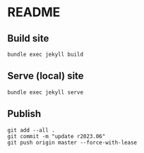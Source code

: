 # README

## Build site
```
bundle exec jekyll build
```

## Serve (local) site
```
bundle exec jekyll serve
```
## Publish

```
git add --all .
git commit -m "update r2023.06"
git push origin master --force-with-lease
```


